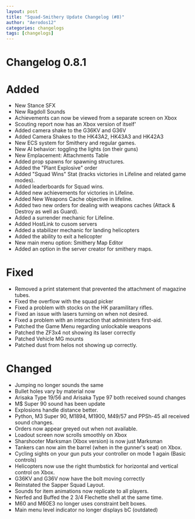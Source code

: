 ```yaml
---
layout: post
title: "Squad-Smithery Update Changelog (#8)"
author: "Aerodos12"
categories: changelogs
tags: [changelogs]
---
```


# Changelog 0.8.1

# Added

- New Stance SFX
- New Ragdoll Sounds
- Achievements can now be viewed from a separate screen on Xbox
- Scouting report now has an Xbox version of itself'
- Added camera shake to the G36KV and G36V
- Added Camera Shakes to the HK43A2, HK43A3 and HK42A3
- New ECS system for Smithery and regular games.
- New AI behavior: toggling the lights (on their guns)
- New Emplacement: Attachments Table
- Added prop spawns for spawning structures.
- Added the "Plant Explosive" order
- Added "Squad Wins" Stat (tracks victories in Lifeline and related game modes).
- Added leaderboards for Squad wins.
- Added new achievements for victories in Lifeline.
- Added New Weapons Cache objective in lifeline.
- Added two new orders for dealing with weapons caches (Attack & Destroy as well as Guard).
- Added a surrender mechanic for Lifeline.
- Added HostLink to cusom servers
- Added a stabilizer mechanic for landing helicopters
- Added the ability to exit a helicopter
- New main menu option: Smithery Map Editor
- Added an option in the server creator for smithery maps.

# Fixed
- Removed a print statement that prevented the attachment of magazine tubes.
- Fixed the overflow with the squad picker
- Fixed a problem with stocks on the HK paramilitary rifles.
- Fixed an issue with lasers turning on when not desired.
- Fixed a problem with an interaction that administers first-aid.
- Patched the Game Menu regarding unlockable weapons
- Patched the ZF3x4 not showing its laser correctly
- Patched Vehicle MG mounts
- Patched dust from helos not showing up correctly.

# Changed

- Jumping no longer sounds the same
- Bullet holes vary by material now
- Arisaka Type 19/56 and Arisaka Type 97 both received sound changes
- M$ Super 90 sound has been update 
- Explosions handle distance better.
- Python, M3 Super 90, M1894, M1900, M49/57 and PPSh-45 all received sound changes.
- Orders now appear greyed out when not available.
- Loadout screen now scrolls smoothly on Xbox
- Sharshooter Marksman (Xbox version) is now just Marksman
- Tankers can now aim the barrel (when in the gunner's seat) on Xbox.
- Cycling sights on your gun puts your controller on mode 1 again (Basic controls)
- Helicopters now use the right thumbstick for horizontal and vertical control on Xbox.
- G36KV and G36V now have the bolt moving correctly
- Reinstated the Sapper Squad Layout.
- Sounds for item animations now replicate to all players.
- Nerfed and Buffed the 2 3/4 Flechette shell at the same time.
- M60 and M60E3 no longer uses constraint belt boxes.
- Main menu level indicator no longer displays bC (outdated)